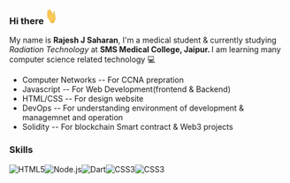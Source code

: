 ### Hi there <img src="https://github.com/Rajeshsaharan/rajeshsaharan/blob/bb3d2844d3dad1944420cf3c589611a6d766640f/wave.gif" width="20px" height ="30px">

My name is <b>Rajesh J Saharan</b>, I'm a medical student & currently studying <i>Radiation Technology</i> at <b>SMS Medical College, Jaipur. </b>
I am learning many computer science related technology 💻
<ul>
  <li>Computer Networks -- For CCNA prepration</li>
  <li>Javascript -- For Web Development(frontend & Backend)</li>
  <li>HTML/CSS  -- For design website</li>
  <li> DevOps -- For understanding environment of development & managemnet and operation</li>
  <li>Solidity -- For blockchain Smart contract & Web3 projects</li>
 </ul>


### Skills 
<img src="https://img.shields.io/badge/html5-%23e34f26.svg?logo=html5&logoColor=white&style=for-the-badge" alt="HTML5" /><img src="https://img.shields.io/badge/node.js-%2343853d.svg?logo=node.js&logoColor=white&style=for-the-badge" alt="Node.js" /><img src="https://img.shields.io/badge/dart-%230175c2.svg?logo=dart&logoColor=white&style=for-the-badge" alt="Dart" /><img src="https://img.shields.io/badge/css3-%231572b6.svg?logo=css3&logoColor=white&style=for-the-badge" alt="CSS3" /><img src="https://img.shields.io/badge/css3-%231572b6.svg?logo=css3&logoColor=white&style=for-the-badge" alt="CSS3" />
